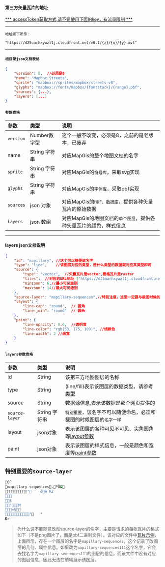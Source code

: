 #### 第三方矢量瓦片的地址
[ *** accessToken获取方式,请不要使用下面的key，有流量限制 *** ](https://www.mapbox.com/account/access-tokens)

---

`地址如下所示：`
``` html
"https://d25uarhxywzl1j.cloudfront.net/v0.1/{z}/{x}/{y}.mvt"
```

---

#### `根目录json文档表格`
``` json
{
    "version": 8,  //必须是8
    "name": "Mapbox Streets",
    "sprite": "mapbox://sprites/mapbox/streets-v8",
    "glyphs": "mapbox://fonts/mapbox/{fontstack}/{range}.pbf",
    "sources": {...},
    "layers": [...]
}
```

#### `参数表格`
|参数 |类型 |说明 |
|:----|:----|:----|
|`version`|Number数字型|这个一般不改变，必须是8，之前的是老版本，已废弃|
|name|String 字符串|对应MapGis的整个地图文档的名字|
|`sprite`|String 字符串|对应MapGis的`符号库`，采取svg实现|
|`glyphs`|String 字符串|对应MapGis的`字体库`，采取pbf实现|
|`sources`|json 对象|对应MapGis的`HDF、数据库`，提供各种矢量瓦片的原始数据|
|`layers`|json 数组|对应MapGis的地图文档的`单个图层`，提供各种矢量瓦片的颜色，样式信息|

---

#### layers json文档说明
``` json
{
    "id": "mapillary", //这个可以随便改名字
    "type": "line",    //该图层对应的类型，是什么类型的数据就对应其类型即可
    "source": {
        "type": "vector",  //矢量瓦片是vector,栅格瓦片是raster
        "tiles":  //对应的URL地址 ["https://d25uarhxywzl1j.cloudfront.net/v0.1/{z}/{x}/{y}.mvt"],
        "minzoom": 6,//最小可见级别
        "maxzoom": 14//最大可见级别
    },
    "source-layer": "mapillary-sequences",//特别注意，这里一定要与裁图时候的图层名字一一对应，这里一定不能乱改名字
    "layout": {
        "line-cap": "round",  // 圆角
        "line-join": "round"  // 圆头
    },
    "paint": {
        "line-opacity": 0.6,  //透明度
        "line-color": "rgb(53, 175, 109)", //线颜色
        "line-width": 2 //线宽
    }
}
```

#### `layers参数表格`
|参数 |类型 |说明 |
|:----|:----|:----|
|id|String|该第三方地图图层的名称|
|type|String|(line/fill)表示该图层的数据类型，请参考 [类型](https://www.mapbox.com/mapbox-gl-js/style-spec/#layers)|
|source|String|数据源信息,表示该数据是那个网页提供的|
|`source-layer`|String 字符串|`特别重要`，该名字不可以随便命名，必须和裁图的时候图层的`名字一样`|
|layout|json对象|表示该图层的各种可见不可见、尖角圆角等[layout参数](https://www.mapbox.com/mapbox-gl-js/style-spec/#layout-property)|
|paint|json对象|表示该图层的样式信息，一般是颜色和宽度等[paint参数](https://www.mapbox.com/mapbox-gl-js/style-spec/#paint-property)|

## `特别重要的source-layer`
``` bash
Õ`
mapillary-sequences.ªÖ&
"	èè	R2

$
'M
«§
"	°
Ð>
```
> 为什么说不能随意改动source-layer的名字，主要是请求的每张瓦片的格式如下（不是png图片了，而是pbf二进制文件）。该对应的文件中[瓦片示例](https://d25uarhxywzl1j.cloudfront.net/v0.1/12/1051/1522.mvt)， 上面所示，存在一个图层的名字是`mapillary-sequences`，这个记录了改图层的几何、属性信息。如果改为`mapillary-sequences111`这个名字，它会去找名字为`mapillary-sequences111`的图层的信息，而该文件中没有对应的图层信息，因此无法在前端展示该图层。
